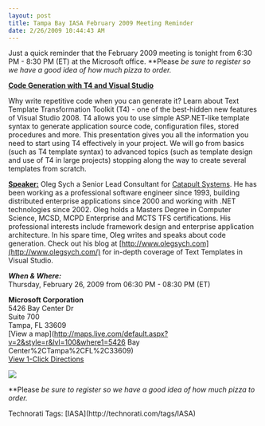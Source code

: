 ```yaml
---
layout: post
title: Tampa Bay IASA February 2009 Meeting Reminder
date: 2/26/2009 10:44:43 AM
---
```


Just a quick reminder that the February 2009 meeting is tonight from 6:30 PM - 8:30 PM (ET) at the Microsoft office. **Please *be sure to register *so we have a good idea of how much pizza to order.**

**<u>Code Generation with T4 and Visual Studio</u>**

Why write repetitive code when you can generate it? Learn about Text Template Transformation Toolkit (T4) - one of the best-hidden new features of Visual Studio 2008. T4 allows you to use simple ASP.NET-like template syntax to generate application source code, configuration files, stored procedures and more. This presentation gives you all the information you need to start using T4 effectively in your project. We will go from basics (such as T4 template syntax) to advanced topics (such as template design and use of T4 in large projects) stopping along the way to create several templates from scratch.

**<u>Speaker:</u>** Oleg Sych a Senior Lead Consultant for [Catapult Systems](http://www.catapultsystems.com/). He has been working as a professional software engineer since 1993, building distributed enterprise applications since 2000 and working with .NET technologies since 2002. Oleg holds a Masters Degree in Computer Science, MCSD, MCPD Enterprise and MCTS TFS certifications. His professional interests include framework design and enterprise application architecture. In his spare time, Oleg writes and speaks about code generation. Check out his blog at [http://www.olegsych.com](http://www.olegsych.com/) for in-depth coverage of Text Templates in Visual Studio.

***When & Where:***       
Thursday, February 26, 2009 from 06:30 PM - 08:30 PM (ET)

**Microsoft Corporation**       
5426 Bay Center Dr       
Suite 700       
Tampa, FL 33609       
[View a map](http://maps.live.com/default.aspx?v=2&style=r&lvl=100&where1=5426 Bay Center%2CTampa%2CFL%2C33609)       
[View 1-Click Directions](http://maps.live.com/OneClickDirections.aspx?rtp=%7epos.nnqny183nq2s_5426+Bay+Center+Dr%2c+Tampa%2c+FL+33609-3444___a_&rsd=27.9743215441704_-82.5470289587975_AS0iCSAOAAAAErGYACUBAAA%3d_the+north+(via+Eisenhower+Blvd+%2f+Veterans+Expy+%2f+SR-589+Toll+S)%7e27.9197090864182_-82.6097685098648_AS0iCSAOAAAAGLGYAEMAAAA%3d_the+south+(via+Howard+Frankland+Bridge+N+%2f+I-275)%7e27.9653710126877_-82.4390405416489_AS0iCSAOAAAAFrGYALwAAAA%3d_the+east+(via+I-4)%7e27.9732406139374_-82.5905799865723_AS0iCSAOAAAAErGYAH8AAAA%3d_the+west+(via+W+Courtney+Campbell+Causeway+%2f+SR-60)&mkt=en-us&FORM=LLMP)

[![](http://www.eventbrite.com/img/btn_ext/register_now.gif)](http://www.eventbrite.com/event/175213067/scottdorman)

**Please *be sure to register *so we have a good idea of how much pizza to order.**
  <div style="padding-bottom: 0px; margin: 0px; padding-left: 0px; padding-right: 0px; display: inline; float: none; padding-top: 0px" id="scid:0767317B-992E-4b12-91E0-4F059A8CECA8:5b395ad5-b652-49ff-9e02-944c94dfcad2" class="wlWriterEditableSmartContent">Technorati Tags: [IASA](http://technorati.com/tags/IASA)</div>
